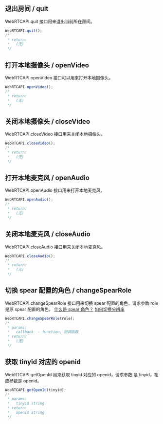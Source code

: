 ## 退出房间 / quit
WebRTCAPI.quit 接口用来退出当前所在房间。
```javascript
WebRTCAPI.quit();
/*
 * return:
 *   (无)
 */
```


## 打开本地摄像头 / openVideo
WebRTCAPI.openVideo 接口可以用来打开本地摄像头。
```javascript
WebRTCAPI.openVideo();
/*
 * return:
 *   (无)
 */
```

## 关闭本地摄像头 / closeVideo
WebRTCAPI.closeVideo 接口用来关闭本地摄像头。
```javascript
WebRTCAPI.closeVideo();
/*
 * return:
 *   (无)
 */
```



## 打开本地麦克风 / openAudio
WebRTCAPI.openAudio 接口用来打开本地麦克风。
```javascript
WebRTCAPI.openAudio();
/*
 * return:
 *   (无)
 */
```



## 关闭本地麦克风 / closeAudio
WebRTCAPI.closeAudio 接口用来关闭本地麦克风。
```javascript
WebRTCAPI.closeAudio();
/*
 * return:
 *   (无)
 */
```
## 切换 spear 配置的角色 / changeSpearRole
WebRTCAPI.changeSpearRole 接口用来切换 spear 配置的角色，请求参数 role 是原 spear 配置的角色。
[什么是 spear 角色？](https://cloud.tencent.com/document/product/268/10620)
[如何切换分辨率](https://cloud.tencent.com/document/product/268/7643)
```javascript
WebRTCAPI.changeSpearRole(role);
/*
 * params:
 *   callback  - function, 回调函数
 * return:
 *   (无)
 */
```

## 获取 tinyid 对应的 openid
WebRTCAPI.getOpenId 用来获取 tinyid 对应的 openid，请求参数 是 tinyid，相应参数是 openid。
```javascript
WebRTCAPI.getOpenId(tinyid);
/*
 * params:
 *   tinyid string
 * return:
 *   openid string
 */
```
